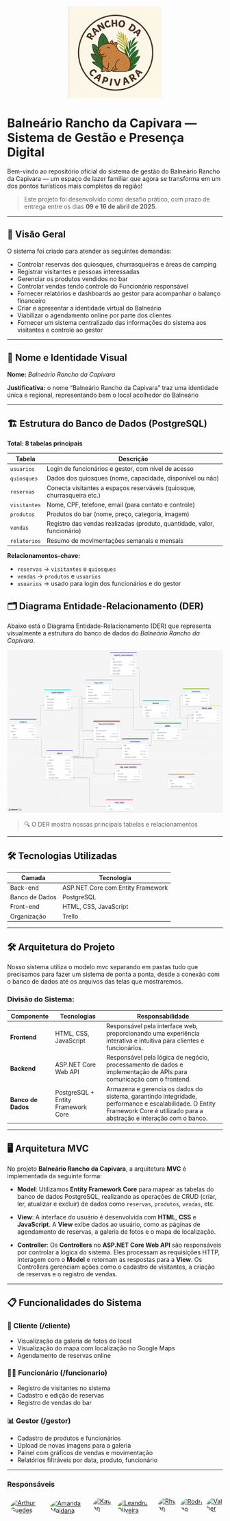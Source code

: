 <p align="center">
  <img src="logo.png" alt="Logo Rancho da Capivara">
</p>


# Balneário Rancho da Capivara — Sistema de Gestão e Presença Digital

Bem-vindo ao repositório oficial do sistema de gestão do Balneário Rancho da Capivara — um espaço de lazer familiar que agora se transforma em um dos pontos turísticos mais completos da região!

> Este projeto foi desenvolvido como desafio prático, com prazo de entrega entre os dias **09 e 16 de abril de 2025**.

---

## 📌 Visão Geral

O sistema foi criado para atender as seguintes demandas:

- Controlar reservas dos quiosques, churrasqueiras e áreas de camping
- Registrar visitantes e pessoas interessadas
- Gerenciar os produtos vendidos no bar
- Controlar vendas tendo controle do Funcionário responsável
- Fornecer relatórios e dashboards ao gestor para acompanhar o balanço financeiro
- Criar e apresentar a identidade virtual do Balneário
- Viabilizar o agendamento online por parte dos clientes
- Fornecer um sistema centralizado das informações do sistema aos visitantes e controle ao gestor

---

## 🧠 Nome e Identidade Visual

**Nome:** *Balneário Rancho da Capivara*

**Justificativa:** o nome “Balneário Rancho da Capivara” traz uma identidade única e regional, representando bem o local acolhedor do Balneário


---

## 🏗️ Estrutura do Banco de Dados (PostgreSQL)

**Total: 8 tabelas principais**

| Tabela        | Descrição                                                                 |
|---------------|---------------------------------------------------------------------------|
| `usuarios`    | Login de funcionários e gestor, com nível de acesso                       |
| `quiosques`   | Dados dos quiosques (nome, capacidade, disponível ou não)                 |
| `reservas`    | Conecta visitantes a espaços reserváveis (quiosque, churrasqueira etc.)   |
| `visitantes`  | Nome, CPF, telefone, email (para contato e controle)                      |
| `produtos`    | Produtos do bar (nome, preço, categoria, imagem)                          |
| `vendas`      | Registro das vendas realizadas (produto, quantidade, valor, funcionário)  |
| `relatorios`  | Resumo de movimentações semanais e mensais                                |


**Relacionamentos-chave:**

- `reservas` → `visitantes` e `quiosques`
- `vendas` → `produtos` e `usuarios`
- `usuarios` → usado para login dos funcionários e do gestor

## 🗂️ Diagrama Entidade-Relacionamento (DER)

Abaixo está o Diagrama Entidade-Relacionamento (DER) que representa visualmente a estrutura do banco de dados do *Balneário Rancho da Capivara*.

![Diagrama ER do banco de dados](DER/Der.png)

> 🔍 O DER mostra nossas principais tabelas e relacionamentos
---

## 🛠️ Tecnologias Utilizadas

| Camada         | Tecnologia                         |
|----------------|-------------------------------------|
| Back-end       | ASP.NET Core com Entity Framework   |
| Banco de Dados | PostgreSQL                          |
| Front-end      | HTML, CSS, JavaScript               |
| Organização    | Trello                              |

---

## 🛠️ Arquitetura do Projeto

Nosso sistema utiliza o modelo mvc separando em pastas tudo que precisamos para fazer um sistema de ponta a ponta, desde a conexão com o banco de dados até os arquivos das telas que mostraremos.

### **Divisão do Sistema**:

| Componente         | Tecnologias                          | Responsabilidade                                                        |
|--------------------|--------------------------------------|-------------------------------------------------------------------------|
| **Frontend**       | HTML, CSS, JavaScript                | Responsável pela interface web, proporcionando uma experiência interativa e intuitiva para clientes e funcionários. |
| **Backend**        | ASP.NET Core Web API                 | Responsável pela lógica de negócio, processamento de dados e implementação de APIs para comunicação com o frontend. |
| **Banco de Dados** | PostgreSQL + Entity Framework Core   | Armazena e gerencia os dados do sistema, garantindo integridade, performance e escalabilidade. O Entity Framework Core é utilizado para a abstração e interação com o banco. |

---
## 🖥️ Arquitetura MVC

No projeto **Balneário Rancho da Capivara**, a arquitetura **MVC** é implementada da seguinte forma:

- **Model**: Utilizamos **Entity Framework Core** para mapear as tabelas do banco de dados PostgreSQL, realizando as operações de CRUD (criar, ler, atualizar e excluir) de dados como `reservas`, `produtos`, `vendas`, etc.
  
- **View**: A interface do usuário é desenvolvida com **HTML**, **CSS** e **JavaScript**. A **View** exibe dados ao usuário, como as páginas de agendamento de reservas, a galeria de fotos e o mapa de localização.

- **Controller**: Os **Controllers** no **ASP.NET Core Web API** são responsáveis por controlar a lógica do sistema. Eles processam as requisições HTTP, interagem com o **Model** e retornam as respostas para a **View**. Os Controllers gerenciam ações como o cadastro de visitantes, a criação de reservas e o registro de vendas.


---
## 📋 Funcionalidades do Sistema

### 👤 Cliente (/cliente)
- Visualização da galeria de fotos do local
- Visualização do mapa com localização no Google Maps
- Agendamento de reservas online

### 👨‍🍳 Funcionário (/funcionario)
- Registro de visitantes no sistema
- Cadastro e edição de reservas
- Registro de vendas do bar

### 📊 Gestor (/gestor)
- Cadastro de produtos e funcionários
- Upload de novas imagens para a galeria
- Painel com gráficos de vendas e movimentação
- Relatórios filtráveis por data, produto, funcionário

---
### Responsáveis

<div style="display: flex; gap: 10px;">
  <a href="https://github.com/ArthurDuGuedes">
    <img src="https://github.com/ArthurDuGuedes.png" alt="Arthur Guedes" style="border-radius: 50%; width: 60px; height: 60px; margin: 10%">
  </a>
  <a href="https://github.com/AM-Maidana">
    <img src="https://github.com/AM-Maidana.png" alt="Amanda Maidana" style="border-radius: 50%; width: 60px; height: 60px; margin: 10%">
  </a>
  <a href="https://github.com/Kaua676 ">
    <img src="https://github.com/Kaua676.png" alt="Kauan" style="border-radius: 50%; width: 60px; height: 60px; margin: 10%">
  </a>
  <a href="https://github.com/Leandro-Oli2">
    <img src="https://github.com/Leandro-Oli2.png" alt="Leandro Oliveira" style="border-radius: 50%; width: 60px; height: 60px; margin: 10%">
  </a>
  <a href="https://github.com/RhyanSKomm">
    <img src="https://github.com/RhyanSKomm.png" alt="Rhyan" style="border-radius: 50%; width: 60px; height: 60px; margin: 10%">
  </a>
  <a href="https://github.com/rodrigo15511 ">
    <img src="https://github.com/rodrigo15511.png" alt="Rodrigo" style="border-radius: 50%; width: 60px; height: 60px; margin: 10%">
  </a>
  <a href="https://github.com/ValberOIiveira ">
    <img src="https://github.com/ValberOIiveira.png" alt="Valber" style="border-radius: 50%; width: 60px; height: 60px; margin: 10%">
  </a>
